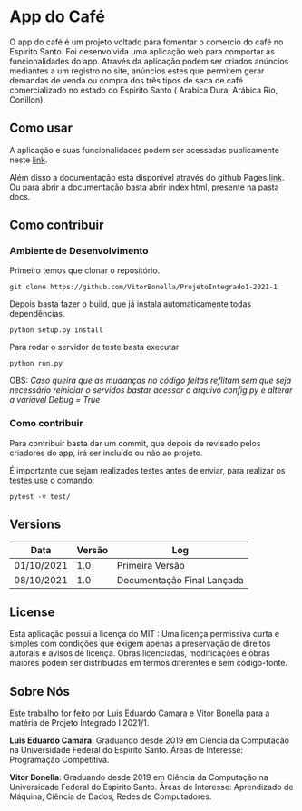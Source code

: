 # App do Café

O app do café é um projeto voltado para fomentar o comercio do café no Espirito Santo. 
Foi desenvolvida uma aplicação web para comportar as funcionalidades do app. Através da aplicação podem ser criados anúncios mediantes a um registro no site, anúncios estes que permitem gerar demandas de venda ou compra dos três tipos de saca de café comercializado no estado do Espirito Santo ( Arábica Dura, Arábica Rio, Conillon).

## Como usar

A aplicação e suas funcionalidades podem ser acessadas publicamente neste [link](cafe-app-pi.herokuapp.com).

Além disso a documentação está disponivel através do github Pages [link](https://vitorbonella.github.io/ProjetoIntegrado1-2021-1/).
Ou para abrir a documentação basta abrir index.html, presente na pasta docs.

## Como contribuir

### Ambiente de Desenvolvimento

Primeiro temos que clonar o repositório.
```
git clone https://github.com/VitorBonella/ProjetoIntegrado1-2021-1
```
Depois basta fazer o build, que já instala automaticamente todas dependências.
```
python setup.py install
```
Para rodar o servidor de teste basta executar
```
python run.py
```
OBS: *Caso queira que as mudanças no código feitas reflitam sem que seja necessário reiniciar o servidos bastar acessar o arquivo config.py e alterar a variável Debug = True*

### Como contribuir

Para contribuir basta dar um commit, que depois de revisado pelos criadores do app, irá ser incluído ou não ao projeto.

É importante que sejam realizados testes antes de enviar, para realizar os testes use o comando:

```
pytest -v test/ 
```

## Versions

|Data|Versão|Log|
|--|--|--|
|01/10/2021|1.0|Primeira Versão |
|08/10/2021|1.0|Documentação Final Lançada|

## License

Esta aplicação possui a licença do MIT :
Uma licença permissiva curta e simples com condições que exigem apenas a preservação de direitos autorais e avisos de licença. Obras licenciadas, modificações e obras maiores podem ser distribuídas em termos diferentes e sem código-fonte.

## Sobre Nós

Este trabalho for feito por Luis Eduardo Camara e Vitor Bonella para a matéria de Projeto Integrado I 2021/1.

**Luis Eduardo Camara**: Graduando desde 2019 em Ciência da Computação na Universidade Federal do Espirito Santo. Áreas de Interesse: Programação Competitiva.

**Vitor Bonella**: Graduando desde 2019 em Ciência da Computação na Universidade Federal do Espirito Santo.  Áreas de Interesse: Aprendizado de Máquina, Ciência de Dados, Redes de Computadores.